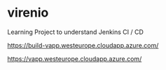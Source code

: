 # virenio

Learning Project to understand Jenkins CI / CD

https://build-vapp.westeurope.cloudapp.azure.com/

https://vapp.westeurope.cloudapp.azure.com/
